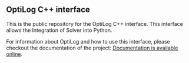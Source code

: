 ## OptiLog C++ interface

This is the public repository for the OptiLog C++ interface.
This interface allows the Integration of Solver into Python.

For information about OptiLog and how to use this interface, please checkout the documentation of the project: [Documentation is available online](http://hardlog.udl.cat/static/doc/optilog/html/index.html).